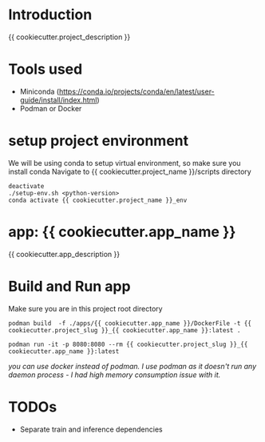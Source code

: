 # Introduction
{{ cookiecutter.project_description }}

# Tools used
- Miniconda (https://conda.io/projects/conda/en/latest/user-guide/install/index.html)
- Podman or Docker

# setup project environment
We will be using conda to setup virtual environment, so make sure you install conda
Navigate to {{ cookiecutter.project_name }}/scripts directory
```
deactivate 
./setup-env.sh <python-version>
conda activate {{ cookiecutter.project_name }}_env
```

# app: {{ cookiecutter.app_name }}
{{ cookiecutter.app_description }}

# Build and Run app
Make sure you are in this project root directory
```
podman build  -f ./apps/{{ cookiecutter.app_name }}/DockerFile -t {{ cookiecutter.project_slug }}_{{ cookiecutter.app_name }}:latest .

podman run -it -p 8080:8080 --rm {{ cookiecutter.project_slug }}_{{ cookiecutter.app_name }}:latest
```
*you can use docker instead of podman. I use podman as it doesn't run any daemon process - I had high memory consumption issue with it.*

# TODOs
- Separate train and inference dependencies

